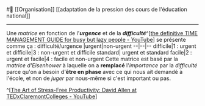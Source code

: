 #🌲  [[Organisation]] [[adaptation de la pression des cours de l'éducation national]]

---
Une *matrice* en fonction de l'***urgence*** et de la ***difficulté***^[[the definitive TIME MANAGEMENT GUIDE for busy but lazy people - YouTube](https://youtu.be/QzX9SG83U8k?t=594)] se présente comme ça :
difficulté/urgence |urgent|non-urgent
--|--|--
difficile|1 : urgent et difficile|3 : non-urgent et difficile
standard| urgent et standard
facile|2 : urgent et facile|4 : facile et non-urgent
Cette matrice est basé par la *matrice d'Eisenhower* à laquelle on a **remplacé** l'*importance* par la *difficulté* parce qu'on a besoin d'**être en phase** avec ce qui nous ait demandé à l'école, et non de *juger* par nous-même si c'est important ou pas.

^[[The Art of Stress-Free Productivity: David Allen at TEDxClaremontColleges - YouTube](https://www.youtube.com/watch?v=CHxhjDPKfbY)]